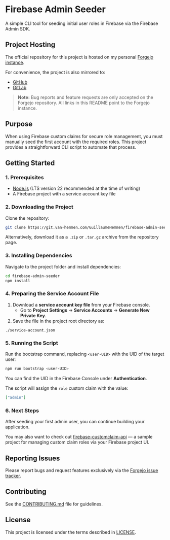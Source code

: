 # Firebase Admin Seeder

A simple CLI tool for seeding initial user roles in Firebase via the Firebase Admin SDK.


## Project Hosting

The official repository for this project is hosted on my personal [Forgejo instance](https://git.van-hemmen.com/GuillaumeHemmen/firebase-admin-seeder).

For convenience, the project is also mirrored to:

* [GitHub](https://github.com/GuillaumeHemmen/firebase-admin-seeder)
* [GitLab](https://gitlab.com/GuillaumeHemmen/firebase-admin-seeder)

> **Note:** Bug reports and feature requests are only accepted on the Forgejo repository.
> All links in this README point to the Forgejo instance.


## Purpose

When using Firebase custom claims for secure role management, you must manually seed the first account with the required roles.
This project provides a straightforward CLI script to automate that process.


## Getting Started

### 1. Prerequisites

* [Node.js](https://nodejs.org/en/) (LTS version 22 recommended at the time of writing)
* A Firebase project with a service account key file


### 2. Downloading the Project

Clone the repository:

```bash
git clone https://git.van-hemmen.com/GuillaumeHemmen/firebase-admin-seeder.git
```

Alternatively, download it as a `.zip` or `.tar.gz` archive from the repository page.


### 3. Installing Dependencies

Navigate to the project folder and install dependencies:

```bash
cd firebase-admin-seeder
npm install
```


### 4. Preparing the Service Account File

1. Download a **service account key file** from your Firebase console.
    * Go to **Project Settings** → **Service Accounts** → **Generate New Private Key**.
2. Save the file in the project root directory as:

```
./service-account.json
```


### 5. Running the Script

Run the bootstrap command, replacing `<user-UID>` with the UID of the target user:

```bash
npm run bootstrap <user-UID>
```

You can find the UID in the Firebase Console under **Authentication**.

The script will assign the `role` custom claim with the value:

```json
["admin"]
```


### 6. Next Steps

After seeding your first admin user, you can continue building your application.

You may also want to check out
[firebase-customclaim-api](https://git.van-hemmen.com/GuillaumeHemmen/firebase-customclaim-api) —
a sample project for managing custom claim roles via your Firebase project UI.


## Reporting Issues

Please report bugs and request features exclusively via the
[Forgejo issue tracker](https://git.van-hemmen.com/GuillaumeHemmen/firebase-admin-seeder/issues).


## Contributing

See the [CONTRIBUTING.md](CONTRIBUTING.md) file for guidelines.


## License

This project is licensed under the terms described in [LICENSE](LICENSE).
